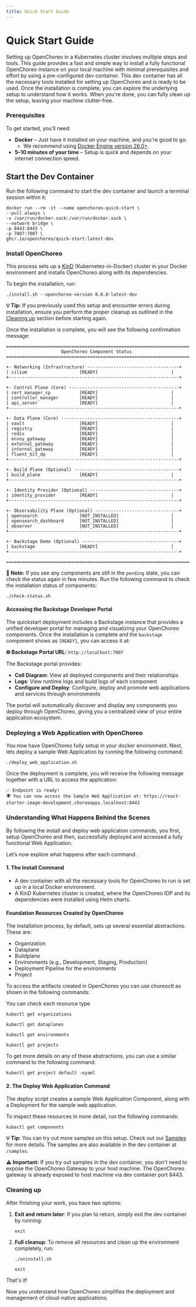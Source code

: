 ```yaml
---
title: Quick Start Guide
---
```


# Quick Start Guide

Setting up OpenChoreo in a Kubernetes cluster involves multiple steps and tools. This guide provides a fast and simple way to install a fully functional OpenChoreo instance on your local machine with minimal prerequisites and effort by using a pre-configured dev container.
This dev container has all the necessary tools installed for setting up OpenChoreo and is ready to be used. Once the installation is complete, you can explore the underlying setup to understand how it works.
When you're done, you can fully clean up the setup, leaving your machine clutter-free.

### Prerequisites

To get started, you’ll need:

- **Docker** – Just have it installed on your machine, and you're good to go.
    - We recommend using [Docker Engine version 26.0+](https://docs.docker.com/engine/release-notes/26.0/).
- **5–10 minutes of your time** – Setup is quick and depends on your internet connection speed.

## Start the Dev Container

Run the following command to start the dev container and launch a terminal session within it:

```shell
docker run --rm -it --name openchoreo-quick-start \
--pull always \
-v /var/run/docker.sock:/var/run/docker.sock \
--network bridge \
-p 8443:8443 \
-p 7007:7007 \
ghcr.io/openchoreo/quick-start:latest-dev

```

### Install OpenChoreo
This process sets up a [KinD](https://kind.sigs.k8s.io/) (Kubernetes-in-Docker) cluster in your Docker environment and installs OpenChoreo along with its dependencies.

To begin the installation, run:

```shell
./install.sh --openchoreo-version 0.0.0-latest-dev
```

**💡 Tip:** If you previously used this setup and encounter errors during installation, ensure you perform the proper cleanup as outlined in the [Cleaning up](#cleaning-up) section before starting again.

Once the installation is complete, you will see the following confirmation message:
```text
======================================================================
                     OpenChoreo Component Status
======================================================================

+- Networking (Infrastructure) -----------------------------------+
| cilium                    [READY]                            |
+-----------------------------------------------------------------+

+- Control Plane (Core) ------------------------------------------+
| cert_manager_cp           [READY]                            |
| controller_manager        [READY]                            |
| api_server                [READY]                            |
+-----------------------------------------------------------------+

+- Data Plane (Core) ---------------------------------------------+
| vault                     [READY]                            |
| registry                  [READY]                            |
| redis                     [READY]                            |
| envoy_gateway             [READY]                            |
| external_gateway          [READY]                            |
| internal_gateway          [READY]                            |
| fluent_bit_dp             [READY]                            |
+-----------------------------------------------------------------+

+- Build Plane (Optional) ----------------------------------------+
| build_plane               [READY]                            |
+-----------------------------------------------------------------+

+- Identity Provider (Optional) ----------------------------------+
| identity_provider         [READY]                            |
+-----------------------------------------------------------------+

+- Observability Plane (Optional) --------------------------------+
| opensearch                [NOT_INSTALLED]                    |
| opensearch_dashboard      [NOT_INSTALLED]                    |
| observer                  [NOT_INSTALLED]                    |
+-----------------------------------------------------------------+

+- Backstage Demo (Optional) -------------------------------------+
| backstage                 [READY]                            |
+-----------------------------------------------------------------+

======================================================================
```

**📝 Note:** If you see any components are still in the `pending` state, you can check the status again in few minutes. Run the following command to check the installation status of components:
```shell
./check-status.sh
```

#### Accessing the Backstage Developer Portal

The quickstart deployment includes a Backstage instance that provides a unified developer portal for managing and visualizing your OpenChoreo components. Once the installation is complete and the `backstage` component shows as `[READY]`, you can access it at:

**🌐 Backstage Portal URL:** `http://localhost:7007`

The Backstage portal provides:

- **Cell Diagram**: View all deployed components and their relationships
- **Logs**: View runtime logs and build logs of each component
- **Configure and Deploy**: Configure, deploy and promote web applications and services through environments

The portal will automatically discover and display any components you deploy through OpenChoreo, giving you a centralized view of your entire application ecosystem.

### Deploying a Web Application with OpenChoreo

You now have OpenChoreo fully setup in your docker environment.
Next, lets deploy a sample Web Application by running the following command:

```shell
./deploy_web_application.sh
```

Once the deployment is complete, you will receive the following message together with a URL to access the application:

```text
✅ Endpoint is ready!
🌍 You can now access the Sample Web Application at: https://react-starter-image-development.choreoapps.localhost:8443
```

### Understanding What Happens Behind the Scenes
By following the install and deploy web application commands, you first, setup OpenChoreo and then, successfully deployed and accessed a fully functional Web Application.

Let’s now explore what happens after each command.

#### 1. The Install Command
- A dev container with all the necessary tools for OpenChoreo to run is set up in a local Docker environment.
- A KinD Kubernetes cluster is created, where the OpenChoreo IDP and its dependencies were installed using Helm charts.

#### Foundation Resources Created by OpenChoreo

The installation process, by default, sets up several essential abstractions. These are:
- Organization
- Dataplane
- Buildplane
- Environments (e.g., Development, Staging, Production)
- Deployment Pipeline for the environments
- Project

To access the artifacts created in OpenChoreo you can use choreoctl as shown in the following commands:

You can check each resource type

```shell
kubectl get organizations
```
```shell
kubectl get dataplanes
```
```shell
kubectl get environments
```
```shell
kubectl get projects
```
To get more details on any of these abstractions, you can use a similar command to the following command:

```shell
kubectl get project default -oyaml
```

#### 2. The Deploy Web Application Command
The deploy script creates a sample Web Application Component, along with a Deployment for the sample web application.

To inspect these resources in more detail, run the following commands:

```shell
kubectl get components
```

**💡 Tip:** You can try out more samples on this setup. Check out our [Samples](https://github.com/openchoreo/openchoreo/tree/main/samples) for more details. The samples are also available in the dev container at `/samples`.

**⚠️ Important:** If you try out samples in the dev container, you don't need to expose the OpenChoreo Gateway to your host machine. The OpenChoreo gateway is already exposed to host machine via dev container port 8443.

### Cleaning up
After finishing your work, you have two options:

1. **Exit and return later**: If you plan to return, simply exit the dev container by running:
    ```shell
    exit
    ```
2. **Full cleanup**: To remove all resources and clean up the environment completely, run:
    ```shell
    ./uninstall.sh
    ```
    ```shell
    exit
    ```

That's it!

Now you understand how OpenChoreo simplifies the deployment and management of cloud-native applications.

